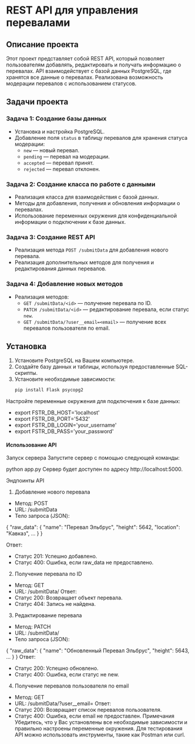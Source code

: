 # REST API для управления перевалами

## Описание проекта

Этот проект представляет собой REST API, который позволяет пользователям добавлять, редактировать и получать информацию о перевалах. API взаимодействует с базой данных PostgreSQL, где хранятся все данные о перевалах. Реализована возможность модерации перевалов с использованием статусов.

## Задачи проекта

### Задача 1: Создание базы данных
- Установка и настройка PostgreSQL.
- Добавление поля `status` в таблицу перевалов для хранения статуса модерации:
  - `new` — новый перевал.
  - `pending` — перевал на модерации.
  - `accepted` — перевал принят.
  - `rejected` — перевал отклонен.

### Задача 2: Создание класса по работе с данными
- Реализация класса для взаимодействия с базой данных.
- Методы для добавления, получения и обновления информации о перевалах.
- Использование переменных окружения для конфиденциальной информации о подключении к базе данных.

### Задача 3: Создание REST API
- Реализация метода `POST /submitData` для добавления нового перевала.
- Реализация дополнительных методов для получения и редактирования данных перевалов.

### Задача 4: Добавление новых методов
- Реализация методов:
  - `GET /submitData/<id>` — получение перевала по ID.
  - `PATCH /submitData/<id>` — редактирование перевала, если статус `new`.
  - `GET /submitData/?user__email=<email>` — получение всех перевалов пользователя по email.

## Установка

1. Установите PostgreSQL на Вашем компьютере.
2. Создайте базу данных и таблицы, используя предоставленные SQL-скрипты.
3. Установите необходимые зависимости:
   ```bash
   pip install Flask psycopg2
Настройте переменные окружения для подключения к базе данных:

- export FSTR_DB_HOST='localhost'
- export FSTR_DB_PORT='5432'
- export FSTR_DB_LOGIN='your_username'
- export FSTR_DB_PASS='your_password'

#### Использование API
Запуск сервера
Запустите сервер с помощью следующей команды:


python app.py
Сервер будет доступен по адресу http://localhost:5000.

Эндпоинты API
1. Добавление нового перевала
- Метод: POST
- URL: /submitData
- Тело запроса (JSON):

{
    "raw_data": {
        "name": "Перевал Эльбрус",
        "height": 5642,
        "location": "Кавказ",
        ...
    }
}

Ответ:
- Статус 201: Успешно добавлено.
- Статус 400: Ошибка, если raw_data не предоставлено.
2. Получение перевала по ID
- Метод: GET
- URL: /submitData/<id>
Ответ:
- Статус 200: Возвращает объект перевала.
- Статус 404: Запись не найдена.
3. Редактирование перевала
- Метод: PATCH
- URL: /submitData/<id>
- Тело запроса (JSON):

{
    "raw_data": {
        "name": "Обновленный Перевал Эльбрус",
        "height": 5643,
        ...
    }
}
Ответ:
- Статус 200: Успешно обновлено.
- Статус 400: Ошибка, если статус не new.
4. Получение перевалов пользователя по email
- Метод: GET
- URL: /submitData/?user__email=<email>
Ответ:
- Статус 200: Возвращает список перевалов пользователя.
- Статус 400: Ошибка, если email не предоставлен.
Примечания
Убедитесь, что у Вас установлены все необходимые зависимости и правильно настроены переменные окружения.
Для тестирования API можно использовать инструменты, такие как Postman или curl.
